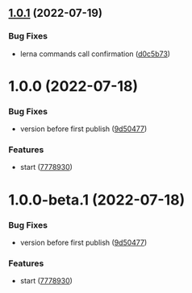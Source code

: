 ## [1.0.1](https://github.com/casimir-ai/cli/compare/v1.0.0...v1.0.1) (2022-07-19)


### Bug Fixes

* lerna commands call confirmation ([d0c5b73](https://github.com/casimir-ai/cli/commit/d0c5b735f3bc0832853857b73a0eeefa65f584a5))

# 1.0.0 (2022-07-18)


### Bug Fixes

* version before first publish ([9d50477](https://github.com/casimir-ai/cli/commit/9d50477b65aaae0cf6861144887546b97450f5f1))


### Features

* start ([7778930](https://github.com/casimir-ai/cli/commit/77789300dcce81c94210d38c14c2ef2fdfd6d712))

# 1.0.0-beta.1 (2022-07-18)


### Bug Fixes

* version before first publish ([9d50477](https://github.com/casimir-ai/cli/commit/9d50477b65aaae0cf6861144887546b97450f5f1))


### Features

* start ([7778930](https://github.com/casimir-ai/cli/commit/77789300dcce81c94210d38c14c2ef2fdfd6d712))
